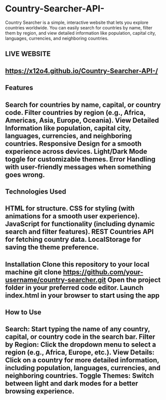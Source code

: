 # Country-Searcher-API-
Country Searcher is a simple, interactive website that lets you explore countries worldwide. You can easily search for countries by name, filter them by region, and view detailed information like population, capital city, languages, currencies, and neighboring countries. 

LIVE WEBSITE
--------------------------------------------------
 https://x12o4.github.io/Country-Searcher-API-/
--------------------------------------------------

Features
----------------------------------------------------------------------------------------------------------
Search for countries by name, capital, or country code.
Filter countries by region (e.g., Africa, Americas, Asia, Europe, Oceania).
View Detailed Information like population, capital city, languages, currencies, and neighboring countries.
Responsive Design for a smooth experience across devices.
Light/Dark Mode toggle for customizable themes.
Error Handling with user-friendly messages when something goes wrong.
----------------------------------------------------------------------------------------------------------
Technologies Used
----------------------------------------------------------------------------------------------------------
HTML for structure.
CSS for styling (with animations for a smooth user experience).
JavaScript for functionality (including dynamic search and filter features).
REST Countries API for fetching country data.
LocalStorage for saving the theme preference.
----------------------------------------------------------------------------------------------------------
Installation
Clone this repository to your local machine
git clone https://github.com/your-username/country-searcher.git
Open the project folder in your preferred code editor.
Launch index.html in your browser to start using the app
----------------------------------------------------------------------------------------------------------
How to Use
---------------------------------------------------------------------------------------------------------------------------------------
Search: Start typing the name of any country, capital, or country code in the search bar.
Filter by Region: Click the dropdown menu to select a region (e.g., Africa, Europe, etc.).
View Details: Click on a country for more detailed information, including population, languages, currencies, and neighboring countries.
Toggle Themes: Switch between light and dark modes for a better browsing experience.
---------------------------------------------------------------------------------------------------------------------------------------
